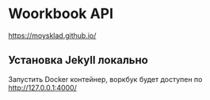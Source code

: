 # Woorkbook API
https://moysklad.github.io/

## Установка Jekyll локально
Запустить Docker контейнер, воркбук будет доступен по http://127.0.0.1:4000/


